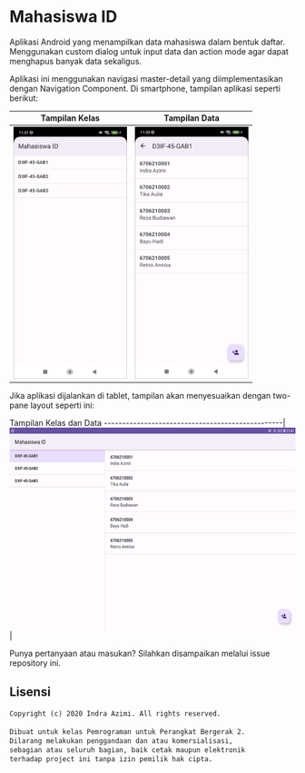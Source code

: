 # Mahasiswa ID

Aplikasi Android yang menampilkan data mahasiswa dalam bentuk daftar. Menggunakan custom dialog untuk input data dan action mode agar dapat menghapus banyak data sekaligus.

Aplikasi ini menggunakan navigasi master-detail yang diimplementasikan dengan Navigation Component. Di smartphone, tampilan aplikasi seperti berikut:

| Tampilan Kelas                                     | Tampilan Data                                          |
|----------------------------------------------------|--------------------------------------------------------|
| <img src="screenshots/list-kelas.png" width="200"> | <img src="screenshots/list-mahasiswa.png" width="200"> |

Jika aplikasi dijalankan di tablet, tampilan akan menyesuaikan dengan two-pane layout seperti ini:

Tampilan Kelas dan Data
-------------------------------------------------|
<img src="screenshots/two-pane.png" height="355">|

Punya pertanyaan atau masukan? Silahkan disampaikan melalui issue repository ini.

## Lisensi

    Copyright (c) 2020 Indra Azimi. All rights reserved.

    Dibuat untuk kelas Pemrograman untuk Perangkat Bergerak 2.
    Dilarang melakukan penggandaan dan atau komersialisasi,
    sebagian atau seluruh bagian, baik cetak maupun elektronik
    terhadap project ini tanpa izin pemilik hak cipta.